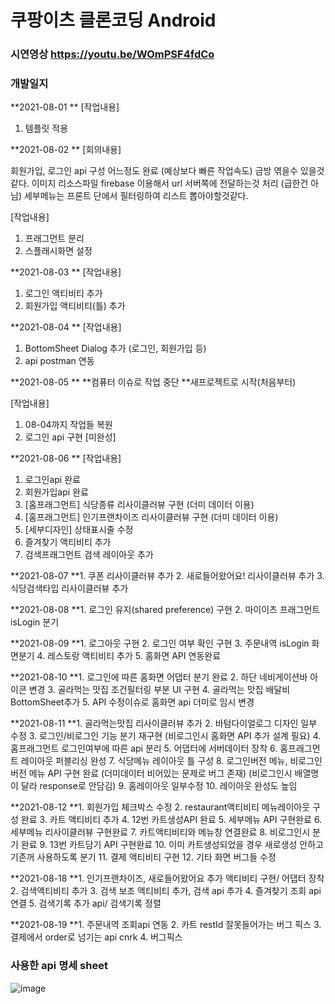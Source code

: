 # 쿠팡이츠 클론코딩 Android

### 시연영상  https://youtu.be/WOmPSF4fdCo

### 개발일지

**2021-08-01 
**
[작업내용]
1. 템플릿 적용

**2021-08-02 
**
[회의내용] 

회원가입, 로그인 api 구성 어느정도 완료 (예상보다 빠른 작업속도) 금방 엮을수 있을것같다.
이미지 리소스파일 firebase 이용해서 url 서버쪽에 전달하는것 처리 (급한건 아님)
세부메뉴는 프론트 단에서 필터링하여 리스트 뽑아야할것같다.

[작업내용]
1. 프래그먼트 분리
2. 스플래시화면 설정 

**2021-08-03 
**
[작업내용]
1. 로그인 액티비티 추가
2. 회원가입 액티비티(틀) 추가

**2021-08-04
**
[작업내용]
1. BottomSheet Dialog 추가 (로그인, 회원가입 등)
2. api postman 연동 

**2021-08-05
**
**컴퓨터 이슈로 작업 중단
**새프로젝트로 시작(처음부터)

[작업내용]
1. 08-04까지 작업들 복원
2. 로그인 api 구현 [미완성]

**2021-08-06
**
[작업내용]
1. 로그인api 완료
2. 회원가입api 완료
3. [홈프래그먼트] 식당종류 리사이클러뷰 구현 (더미 데이터 이용)
4. [홈프래그먼트] 인기프랜차이즈 리사이클러뷰 구현 (더미 데이터 이용)
5. [세부디자인] 상태표시줄 수정
6. 즐겨찾기 액티비티 추가
7. 검색프래그먼트 검색 레이아웃 추가

**2021-08-07
**1. 쿠폰 리사이클러뷰 추가
2. 새로들어왔어요! 리사이클러뷰 추가
3. 식당검색타입 리사이클러뷰 추가

**2021-08-08
**1. 로그인 유지(shared preference) 구현
2. 마이이츠 프래그먼트 isLogin 분기

**2021-08-09
**1. 로그아웃 구현
2. 로그인 여부 확인 구현
3. 주문내역 isLogin 화면분기
4. 레스토랑 액티비티 추가
5. 홈화면 API 연동완료

**2021-08-10
**1. 로그인에 따른 홈화면 어댑터 분기 완료
2. 하단 네비게이션바 아이콘 변경
3. 골라먹는 맛집 조건필터링 부분 UI 구현
4. 골라먹는 맛집 배달비 BottomSheet추가
5. API 수정이슈로 홈화면 api 더미로 임시 변경

**2021-08-11
**1. 골라먹는맛집 리사이클러뷰 추가
2. 바텀다이얼로그 디자인 일부 수정
3. 로그인/비로그인 기능 분기 재구현 (비로그인시 홈화면 API 추가 설계 필요)
4. 홈프래그먼트 로그인여부에 따른 api 분리 
5. 어댑터에 서버데이터 장착
6. 홈프래그먼트 레이아웃 퍼블리싱 완성
7. 식당메뉴 레이아웃 틀 구성
8. 로그인버전 메뉴, 비로그인버전 메뉴 API 구현 완료 (더미데이터 비어있는 문제로 버그 존재) (비로그인시 배열명이 달라 response로 안담김)
9. 홈레이아웃 일부수정
10. 레이아웃 완성도 높임

**2021-08-12
**1. 회원가입 체크박스 수정
2. restaurant액티비티 메뉴레이아웃 구성 완료
3. 카트 액티비티 추가
4. 12번 카트생성API 완료
5. 세부메뉴 API 구현완료
6. 세부메뉴 리사이클러뷰 구현완료
7. 카트액티비티와 메뉴창 연결완료
8. 비로그인시 분기 완료
9. 13번 카트담기 API 구현완료
10. 이미 카트생성되었을 경우 새로생성 안하고 기존꺼 사용하도록 분기
11. 결제 액티비티 구현
12. 기타 화면 버그들 수정

**2021-08-18
**1. 인기프랜차이즈, 새로들어왔어요 추가 액티비티 구현/ 어댑터 장착
2. 검색액티비티 추가
3. 검색 보조 액티비티 추가, 검색 api 추가
4. 즐겨찾기 조회 api 연결
5. 검색기록 추가 api/ 검색기록 정렬

**2021-08-19
**1. 주문내역 조회api 연동
2. 카트 restId 잘못들어가는 버그 픽스
3. 결제에서 order로 넘기는 api cnrk
4. 버그픽스


### 사용한 api 명세 sheet

![image](https://user-images.githubusercontent.com/79785454/130079992-783cf129-651f-49ff-96a9-f3edfbc81cf5.png)
